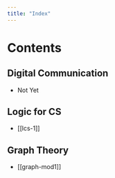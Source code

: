 ```yaml
---
title: "Index"
---
```


# Contents

## Digital Communication

- Not Yet

## Logic for CS

- [[lcs-1]]

## Graph Theory

- [[graph-mod1]]
